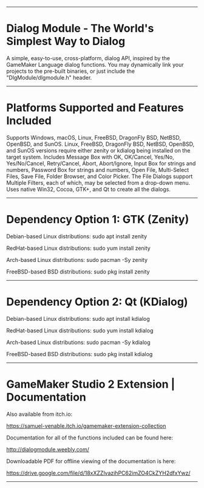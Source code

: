 ----------------------------------------------------------------------------------------------------------------------------------

# Dialog Module - The World's Simplest Way to Dialog

A simple, easy-to-use, cross-platform, dialog API, inspired by the GameMaker Language dialog functions. You may dynamically link your projects to the pre-built binaries, or just include the "DlgModule/dlgmodule.h" header.

----------------------------------------------------------------------------------------------------------------------------------

# Platforms Supported and Features Included

Supports Windows, macOS, Linux, FreeBSD, DragonFly BSD, NetBSD, OpenBSD, and SunOS. Linux, FreeBSD, DragonFly BSD, NetBSD, OpenBSD, and SunOS versions require either zenity or kdialog being installed on the target system. Includes Message Box with OK, OK/Cancel, Yes/No, Yes/No/Cancel, Retry/Cancel, Abort, Abort/Ignore, Input Box for strings and numbers, Password Box for strings and numbers, Open File, Multi-Select Files, Save File, Folder Browser, and Color Picker. The File Dialogs support Multiple Filters, each of which, may be selected from a drop-down menu. Uses native Win32, Cocoa, GTK+, and Qt to create all the dialogs.

----------------------------------------------------------------------------------------------------------------------------------

# Dependency Option 1: GTK (Zenity)

Debian-based Linux distributions: sudo apt install zenity

RedHat-based Linux distributions: sudo yum install zenity

Arch-based Linux distributions: sudo pacman -Sy zenity

FreeBSD-based BSD distributions: sudo pkg install zenity

----------------------------------------------------------------------------------------------------------------------------------

# Dependency Option 2: Qt (KDialog)

Debian-based Linux distributions: sudo apt install kdialog

RedHat-based Linux distributions: sudo yum install kdialog

Arch-based Linux distributions: sudo pacman -Sy kdialog

FreeBSD-based BSD distributions: sudo pkg install kdialog

----------------------------------------------------------------------------------------------------------------------------------

# GameMaker Studio 2 Extension | Documentation

Also available from itch.io:

https://samuel-venable.itch.io/gamemaker-extension-collection

Documentation for all of the functions included can be found here:

http://dialogmodule.weebly.com/

Downloadable PDF for offline viewing of the documentation is here:

https://drive.google.com/file/d/18xXZZlvazihPC62imZO4CkZYH2dfxYwz/

----------------------------------------------------------------------------------------------------------------------------------

